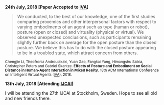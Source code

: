 **24th July, 2018 [Paper Accepted to [IVA](http://iva2018.westernsydney.edu.au/)]**

>We conducted, to the best of our knowledge, one of the first studies comparing proxemics and other interpersonal factors with respect to varying embodiments of an agent such as type (human or robot), posture (open or closed) and virtuality (physical or virtual). We observed unexpected conclusions, such as participants remaining slightly further back on average for the open posture than the closed posture. We believe this has to do with the closed posture appearing to be in a troubled state, which attract concern from others. 

<small> Chengjie Li, Theofronia Androulakaki, Yuan Gao, Fangkai Yang, Himangshu Saikia, Christopher Peters and Gabriel Skantze. **Effects of Posture and Embodiment on Social Distance in Human-Agent Interaction in Mixed Reality.** 18th ACM International Conference on Intelligent Virtual Agents ([IVA](http://iva2018.westernsydney.edu.au/)), 2018. </small>

**13th July, 2018 [Attending [IJCAI](https://www.ijcai-18.org/)]**

I will be attending the 27th IJCAI at Stockholm, Sweden. Hope to see all old and new friends there. 
